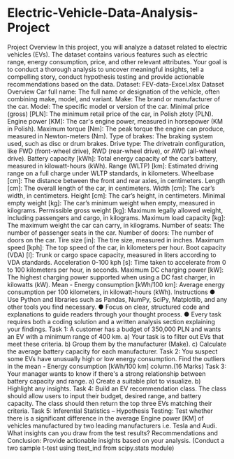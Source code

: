 # Electric-Vehicle-Data-Analysis-Project

Project Overview
In this project, you will analyze a dataset related to electric vehicles (EVs). The dataset contains
various features such as electric range, energy consumption, price, and other relevant
attributes. Your goal is to conduct a thorough analysis to uncover meaningful insights, tell a
compelling story, conduct hypothesis testing and provide actionable recommendations based on
the data.
Dataset: FEV-data-Excel.xlsx
Dataset Overview
Car full name: The full name or designation of the vehicle, often combining make, model, and
variant.
Make: The brand or manufacturer of the car.
Model: The specific model or version of the car.
Minimal price (gross) [PLN]: The minimum retail price of the car, in Polish złoty (PLN).
Engine power [KM]: The car's engine power, measured in horsepower (KM in Polish).
Maximum torque [Nm]: The peak torque the engine can produce, measured in Newton-meters
(Nm).
Type of brakes: The braking system used, such as disc or drum brakes.
Drive type: The drivetrain configuration, like FWD (front-wheel drive), RWD (rear-wheel drive),
or AWD (all-wheel drive).
Battery capacity [kWh]: Total energy capacity of the car’s battery, measured in kilowatt-hours
(kWh).
Range (WLTP) [km]: Estimated driving range on a full charge under WLTP standards, in
kilometers.
Wheelbase [cm]: The distance between the front and rear axles, in centimeters.
Length [cm]: The overall length of the car, in centimeters.
Width [cm]: The car’s width, in centimeters.
Height [cm]: The car’s height, in centimeters.
Minimal empty weight [kg]: The car’s minimum weight when empty, measured in kilograms.
Permissible gross weight [kg]: Maximum legally allowed weight, including passengers and
cargo, in kilograms.
Maximum load capacity [kg]: The maximum weight the car can carry, in kilograms.
Number of seats: The number of passenger seats in the car.
Number of doors: The number of doors on the car.
Tire size [in]: The tire size, measured in inches.
Maximum speed [kph]: The top speed of the car, in kilometers per hour.
Boot capacity (VDA) [l]: Trunk or cargo space capacity, measured in liters according to VDA
standards.
Acceleration 0-100 kph [s]: Time taken to accelerate from 0 to 100 kilometers per hour, in
seconds.
Maximum DC charging power [kW]: The highest charging power supported when using a DC
fast charger, in kilowatts (kW).
Mean - Energy consumption [kWh/100 km]: Average energy consumption per 100 kilometers,
in kilowatt-hours (kWh).
Instructions
● Use Python and libraries such as Pandas, NumPy, SciPy, Matplotlib, and any other tools
you find necessary.
● Focus on clear, structured code and explanations to guide readers through your thought
process.
● Every task requires both a coding solution and a written analysis section explaining your
findings.
Task 1: A customer has a budget of 350,000 PLN and wants an EV with a minimum range
of 400 km.
a) Your task is to filter out EVs that meet these criteria.
b) Group them by the manufacturer (Make).
c) Calculate the average battery capacity for each manufacturer. 
Task 2: You suspect some EVs have unusually high or low energy consumption. Find the
outliers in the mean - Energy consumption [kWh/100 km] column.(16 Marks)
Task 3: Your manager wants to know if there's a strong relationship between battery
capacity and range.
a) Create a suitable plot to visualize.
b) Highlight any insights.
Task 4: Build an EV recommendation class. The class should allow users to input their
budget, desired range, and battery capacity. The class should then return the top three EVs
matching their criteria. 
Task 5: Inferential Statistics – Hypothesis Testing: Test whether there is a significant
difference in the average Engine power [KM] of vehicles manufactured by two leading
manufacturers i.e. Tesla and Audi. What insights can you draw from the test results?
Recommendations and Conclusion: Provide actionable insights based on your analysis.
(Conduct a two sample t-test using ttest_ind from scipy.stats module) 
